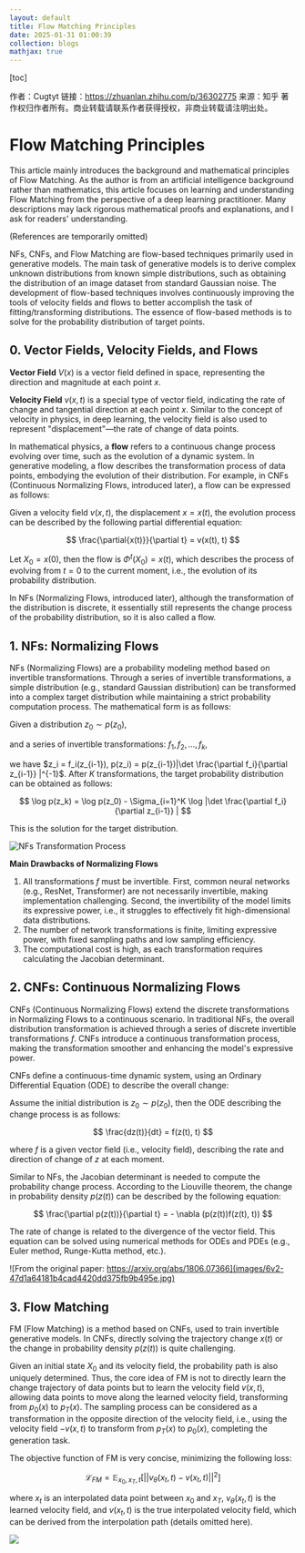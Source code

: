 ```yaml
---
layout: default
title: Flow Matching Principles
date: 2025-01-31 01:00:39
collection: blogs
mathjax: true
---
```


[toc]

<head>
    <script src="https://cdn.mathjax.org/mathjax/latest/MathJax.js?config=TeX-AMS-MML_HTMLorMML" type="text/javascript"></script>
    <script type="text/x-mathjax-config">
        MathJax.Hub.Config({
            tex2jax: {
            skipTags: ['script', 'noscript', 'style', 'textarea', 'pre'],
            inlineMath: [['$','$']]
            }
        });
    </script>
</head>

作者：Cugtyt
链接：https://zhuanlan.zhihu.com/p/36302775
来源：知乎
著作权归作者所有。商业转载请联系作者获得授权，非商业转载请注明出处。

# Flow Matching Principles

This article mainly introduces the background and mathematical principles of Flow Matching. As the author is from an artificial intelligence background rather than mathematics, this article focuses on learning and understanding Flow Matching from the perspective of a deep learning practitioner. Many descriptions may lack rigorous mathematical proofs and explanations, and I ask for readers' understanding.

(References are temporarily omitted)

NFs, CNFs, and Flow Matching are flow-based techniques primarily used in generative models. The main task of generative models is to derive complex unknown distributions from known simple distributions, such as obtaining the distribution of an image dataset from standard Gaussian noise. The development of flow-based techniques involves continuously improving the tools of velocity fields and flows to better accomplish the task of fitting/transforming distributions. The essence of flow-based methods is to solve for the probability distribution of target points.

## 0. Vector Fields, Velocity Fields, and Flows

**Vector Field** $V(x)$ is a vector field defined in space, representing the direction and magnitude at each point $x$.

**Velocity Field** $v(x, t)$ is a special type of vector field, indicating the rate of change and tangential direction at each point $x$. Similar to the concept of velocity in physics, in deep learning, the velocity field is also used to represent "displacement"—the rate of change of data points.

In mathematical physics, a **flow** refers to a continuous change process evolving over time, such as the evolution of a dynamic system. In generative modeling, a flow describes the transformation process of data points, embodying the evolution of their distribution. For example, in CNFs (Continuous Normalizing Flows, introduced later), a flow can be expressed as follows:

Given a velocity field $v(x, t)$, the displacement $x = x(t)$, the evolution process can be described by the following partial differential equation:

$$
\frac{\partial{x(t)}}{\partial t} = v(x(t), t)
$$

Let $X_0 = x(0)$, then the flow is $\Phi^t(X_0) = x(t)$, which describes the process of evolving from $t=0$ to the current moment, i.e., the evolution of its probability distribution.

In NFs (Normalizing Flows, introduced later), although the transformation of the distribution is discrete, it essentially still represents the change process of the probability distribution, so it is also called a flow.

## 1. NFs: Normalizing Flows

NFs (Normalizing Flows) are a probability modeling method based on invertible transformations. Through a series of invertible transformations, a simple distribution (e.g., standard Gaussian distribution) can be transformed into a complex target distribution while maintaining a strict probability computation process. The mathematical form is as follows:

Given a distribution $z_0 \sim p(z_0)$,

and a series of invertible transformations: ${f_1, f_2, ..., f_k}$,

we have $z_i = f_i(z_{i-1}), p(z_i) = p(z_{i-1})|\det \frac{\partial f_i}{\partial z_{i-1}} |^{-1}$. After $K$ transformations, the target probability distribution can be obtained as follows:

$$
\log p(z_k) = \log p(z_0) - \Sigma_{i=1}^K \log |\det \frac{\partial f_i}{\partial z_{i-1}} |
$$

This is the solution for the target distribution.

![NFs Transformation Process](images/5v2-519b7d06728cb1c2dfff6153ef37b9b7.jpg)

**Main Drawbacks of Normalizing Flows**

1. All transformations $f$ must be invertible. First, common neural networks (e.g., ResNet, Transformer) are not necessarily invertible, making implementation challenging. Second, the invertibility of the model limits its expressive power, i.e., it struggles to effectively fit high-dimensional data distributions.
2. The number of network transformations is finite, limiting expressive power, with fixed sampling paths and low sampling efficiency.
3. The computational cost is high, as each transformation requires calculating the Jacobian determinant.

## 2. CNFs: Continuous Normalizing Flows

CNFs (Continuous Normalizing Flows) extend the discrete transformations in Normalizing Flows to a continuous scenario. In traditional NFs, the overall distribution transformation is achieved through a series of discrete invertible transformations $f$. CNFs introduce a continuous transformation process, making the transformation smoother and enhancing the model's expressive power.

CNFs define a continuous-time dynamic system, using an Ordinary Differential Equation (ODE) to describe the overall change:

Assume the initial distribution is $z_0 \sim p(z_0)$, then the ODE describing the change process is as follows:

$$
\frac{dz(t)}{dt} = f(z(t), t)
$$

where $f$ is a given vector field (i.e., velocity field), describing the rate and direction of change of $z$ at each moment.

Similar to NFs, the Jacobian determinant is needed to compute the probability change process. According to the Liouville theorem, the change in probability density $p(z(t))$ can be described by the following equation:

$$
\frac{\partial p(z(t))}{\partial t} = - \nabla (p(z(t))f(z(t), t))
$$

The rate of change is related to the divergence of the vector field. This equation can be solved using numerical methods for ODEs and PDEs (e.g., Euler method, Runge-Kutta method, etc.).

![From the original paper: https://arxiv.org/abs/1806.07366](images/6v2-47d1a64181b4cad4420dd375fb9b495e.jpg)

## 3. Flow Matching

FM (Flow Matching) is a method based on CNFs, used to train invertible generative models. In CNFs, directly solving the trajectory change $x(t)$ or the change in probability density $p(z(t))$ is quite challenging.

Given an initial state $X_0$ and its velocity field, the probability path is also uniquely determined. Thus, the core idea of FM is not to directly learn the change trajectory of data points but to learn the velocity field $v(x, t)$, allowing data points to move along the learned velocity field, transforming from $p_0(x)$ to $p_T(x)$. The sampling process can be considered as a transformation in the opposite direction of the velocity field, i.e., using the velocity field $-v(x, t)$ to transform from $p_T(x)$ to $p_0(x)$, completing the generation task.

The objective function of FM is very concise, minimizing the following loss:

$$
\mathcal{L}_{FM} = \mathbb E_{x_0, x_T, t} [||v_{\theta}(x_t, t) - v(x_t, t)||^2]
$$

where $x_t$ is an interpolated data point between $x_0$ and $x_T$, $v_{\theta}(x_t, t)$ is the learned velocity field, and $v(x_t, t)$ is the true interpolated velocity field, which can be derived from the interpolation path (details omitted here).

![](images/7v2-f68b4326ce380d8eec5d2f1427baa757.jpg)